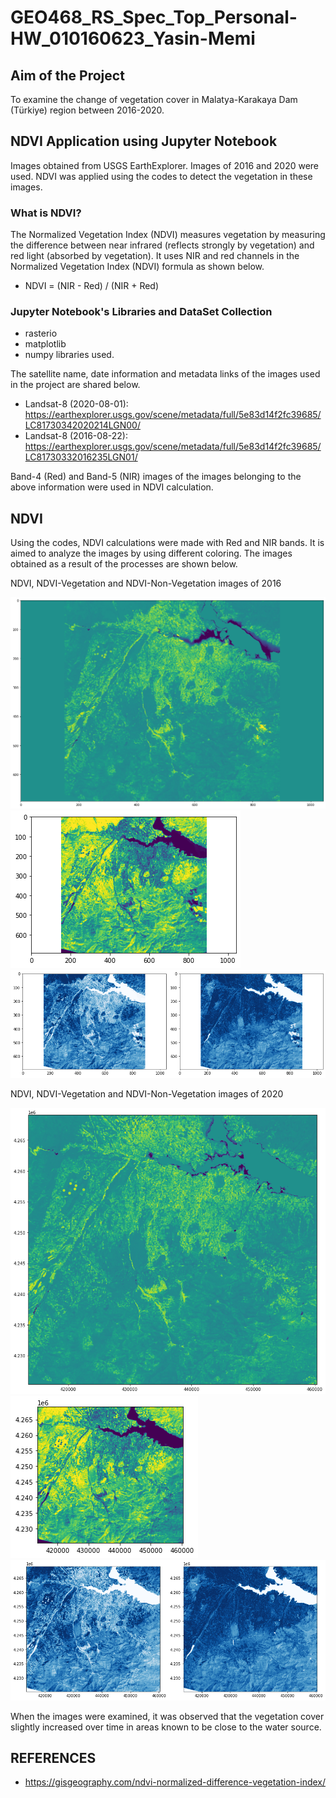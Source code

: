 # GEO468_RS_Spec_Top_Personal-HW_010160623_Yasin-Memi
## Aim of the Project
To examine the change of vegetation cover in Malatya-Karakaya Dam (Türkiye) region between 2016-2020.

## NDVI Application using Jupyter Notebook
Images obtained from USGS EarthExplorer. Images of 2016 and 2020 were used. NDVI was applied using the codes to detect the vegetation in these images.

### What is NDVI?
The Normalized Vegetation Index (NDVI) measures vegetation by measuring the difference between near infrared (reflects strongly by vegetation) and red light (absorbed by vegetation).
It uses NIR and red channels in the Normalized Vegetation Index (NDVI) formula as shown below.
- NDVI = (NIR - Red) / (NIR + Red)

### Jupyter Notebook's Libraries and DataSet Collection
- rasterio
- matplotlib
- numpy libraries used.

The satellite name, date information and metadata links of the images used in the project are shared below.

- Landsat-8 (2020-08-01): https://earthexplorer.usgs.gov/scene/metadata/full/5e83d14f2fc39685/LC81730342020214LGN00/
- Landsat-8 (2016-08-22): https://earthexplorer.usgs.gov/scene/metadata/full/5e83d14f2fc39685/LC81730332016235LGN01/

Band-4 (Red) and Band-5 (NIR) images of the images belonging to the above information were used in NDVI calculation.

## NDVI
Using the codes, NDVI calculations were made with Red and NIR bands. It is aimed to analyze the images by using different coloring. The images obtained as a result of the processes are shown below.

NDVI, NDVI-Vegetation and NDVI-Non-Vegetation images of 2016

![2016](2016.png) 
![vegetation_2016](vegetation_2016.png) 
![non-vegetation_2016](non-vegetation_2016.png)

NDVI, NDVI-Vegetation and NDVI-Non-Vegetation images of 2020

![2020](2020.png) 
![vegetation_2020](vegetation_2020.png) 
![non-vegetation_2020](non-vegetation_2020.png)

When the images were examined, it was observed that the vegetation cover slightly increased over time in areas known to be close to the water source.


## REFERENCES
- https://gisgeography.com/ndvi-normalized-difference-vegetation-index/
